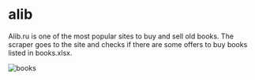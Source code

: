# alib
Alib.ru is one of the most popular sites to buy and sell old books. The scraper goes to the site and checks if there are some offers to buy books listed in books.xlsx.

![books](https://user-images.githubusercontent.com/83287741/178143595-d965dfe1-aa0f-466c-bea3-3954d4a4ce20.gif)
